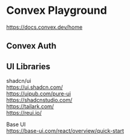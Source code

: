 # Convex Playground

https://docs.convex.dev/home

## Convex Auth

## UI Libraries

shadcn/ui  
https://ui.shadcn.com/  
https://uipub.com/pure-ui  
https://shadcnstudio.com/  
https://tailark.com/  
https://reui.io/

Base UI  
https://base-ui.com/react/overview/quick-start
